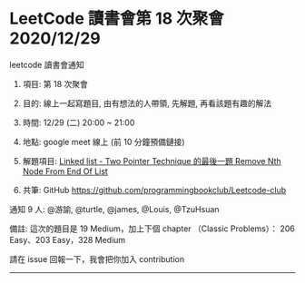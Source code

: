 # LeetCode 讀書會第 18 次聚會 2020/12/29

leetcode 讀書會通知
1. 項目: 第 18 次聚會
2. 目的: 線上一起寫題目, 由有想法的人帶領, 先解題, 再看該題有趣的解法
3. 時間: 12/29 (二) 20:00 ~ 21:00
4. 地點: google meet 線上 (前 10 分鐘預備鏈接)
5. 解題項目:  [Linked list - Two Pointer Technique 的最後一題 Remove Nth Node From End Of List](https://leetcode.com/explore/learn/card/linked-list/214/two-pointer-technique/)

6. 共筆: GitHub https://github.com/programmingbookclub/Leetcode-club

通知 9 人: @游諭, @turtle, @james, @Louis, @TzuHsuan

備註: 這次的題目是 19 Medium，加上下個 chapter （Classic Problems）： 206 Easy、203 Easy，328 Medium

請在 issue 回報一下，我會把你加入 contribution


---
